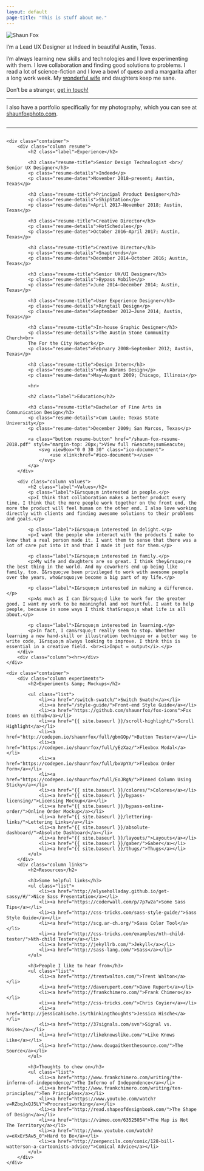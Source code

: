 ```yaml
---
layout: default
page-title: "This is stuff about me."
---
```


<section class="about-wrapper">
	<div class="container">
		<div class="column my-photo">
			<img src="{{ site.baseurl }}/assets/img/shaun-fox-portrait-2018.jpg" alt="Shaun Fox" class="bio-pic">
		</div>
		<div class="column my-bio">
			<p>I&rsquo;m a Lead UX Designer at Indeed in beautiful Austin, Texas.</p>
			<p>I&rsquo;m always learning new skills and technologies and I love experimenting with them. I love collaboration and finding good solutions to problems. I read a lot of science-fiction and I love a bowl of queso and a margarita after a long work week. My <a href="http://katiefox.net/">wonderful wife</a> and daughters keep me sane.</p>
			<p>Don&rsquo;t be a stranger, <a href="https://shaunfox.typeform.com/to/yshc4b" target="_blank">get in touch!</a></p>
			<hr>
			<p>I also have a portfolio specifically for my photography, which you can see at <a href="http://shaunfoxphoto.com">shaunfoxphoto.com</a>.</p>
		</div>
		<div class="column"><hr></div>
	</div>

    <div class="container">
    	<div class="column resume">
    		<h2 class="label">Experience</h2>

    		<h3 class="resume-title">Senior Design Technologist <br>/ Senior UX Designer</h3>
    		<p class="resume-details">Indeed</p>
    		<p class="resume-dates">November 2018–present; Austin, Texas</p>

    		<h3 class="resume-title">Principal Product Designer</h3>
    		<p class="resume-details">ShipStation</p>
    		<p class="resume-dates">April 2017–November 2018; Austin, Texas</p>

    		<h3 class="resume-title">Creative Director</h3>
    		<p class="resume-details">HotSchedules</p>
    		<p class="resume-dates">October 2016–April 2017; Austin, Texas</p>

    		<h3 class="resume-title">Creative Director</h3>
    		<p class="resume-details">Snaptrends</p>
    		<p class="resume-dates">December 2014–October 2016; Austin, Texas</p>

    		<h3 class="resume-title">Senior UX/UI Designer</h3>
    		<p class="resume-details">Bypass Mobile</p>
    		<p class="resume-dates">June 2014–December 2014; Austin, Texas</p>

    		<h3 class="resume-title">User Experience Designer</h3>
    		<p class="resume-details">Ringtail Design</p>
    		<p class="resume-dates">September 2012–June 2014; Austin, Texas</p>

    		<h3 class="resume-title">In-house Graphic Designer</h3>
    		<p class="resume-details">The Austin Stone Community Church<br>
    		The For the City Network</p>
    		<p class="resume-dates">February 2008–September 2012; Austin, Texas</p>

    		<h3 class="resume-title">Design Intern</h3>
    		<p class="resume-details">Kym Abrams Design</p>
    		<p class="resume-dates">May–August 2009; Chicago, Illinois</p>

    		<hr>

    		<h2 class="label">Education</h2>

    		<h3 class="resume-title">Bachelor of Fine Arts in Communication Design</h3>
    		<p class="resume-details">Cum Laude; Texas State University</p>
    		<p class="resume-dates">December 2009; San Marcos, Texas</p>

    		<a class="button resume-button" href="/shaun-fox-resume-2018.pdf" style="margin-top: 20px;">View full r&eacute;sum&eacute;
    			<svg viewBox="0 0 30 30" class="ico-document">
    				<use xlink:href="#ico-document"></use>
    			</svg>
    		</a>
    	</div>

    	<div class="column values">
    		<h2 class="label">Values</h2>
    		<p class="label">I&rsquo;m interested in people.</p>
    		<p>I think that collaboration makes a better product every time. I think that the more people work together on the front end, the more the product will feel human on the other end. I also love working directly with clients and finding awesome solutions to their problems and goals.</p>

    		<p class="label">I&rsquo;m interested in delight.</p>
    		<p>I want the people who interact with the products I make to know that a real person made it. I want them to sense that there was a lot of care put into it and that I made it just for them.</p>

    		<p class="label">I&rsquo;m interested in family.</p>
    		<p>My wife and daughters are so great. I think they&rsquo;re the best thing in the world. And my coworkers end up being like family, too. I&rsquo;ve been privileged to work with awesome people over the years, who&rsquo;ve become a big part of my life.</p>

    		<p class="label">I&rsquo;m interested in making a difference.</p>
    		<p>As much as I can I&rsquo;d like to work for the greater good. I want my work to be meaningful and not hurtful. I want to help people, because in some ways I think that&rsquo;s what life is all about.</p>

    		<p class="label">I&rsquo;m interested in learning.</p>
    		<p>In fact, I can&rsquo;t really seem to stop. Whether learning a new hand-skill or illustration technique or a better way to write code, I&rsquo;m always looking to improve. I think this is essential in a creative field. <br><i>Input = output</i>.</p>
    	</div>
    	<div class="column"><hr></div>
    </div>

    <div class="container">
    	<div class="column experiments">
    		<h2>Experiments &amp; Mockups</h2>

    		<ul class="list">
    			<li><a href="/switch-swatch/">Switch Swatch</a></li>
    			<li><a href="/style-guide/">Front-end Style Guide</a></li>
    			<li><a href="https://github.com/shaunrfox/fox-icons">Fox Icons on Github</a></li>
    			<li><a href="{{ site.baseurl }}/scroll-highlight/">Scroll Highlight</a></li>
    			<li><a href="http://codepen.io/shaunrfox/full/gbmGOp/">Button Tester</a></li>
    			<li><a href="https://codepen.io/shaunrfox/full/yEzXaz/">Flexbox Modal</a></li>
    			<li><a href="https://codepen.io/shaunrfox/full/bxVpYX/">Flexbox Order Form</a></li>
    			<li><a href="https://codepen.io/shaunrfox/full/EoJRgN/">Pinned Column Using Sticky</a></li>
    			<li><a href="{{ site.baseurl }}/colores/">Colores</a></li>
    			<li><a href="{{ site.baseurl }}/bypass-licensing/">Licensing Mockup</a></li>
    			<li><a href="{{ site.baseurl }}/bypass-online-order/">Online Order Mockup</a></li>
    			<li><a href="{{ site.baseurl }}/lettering-links/">Lettering Links</a></li>
    			<li><a href="{{ site.baseurl }}/absolute-dashboard/">Absolute Dashboard</a></li>
    			<li><a href="{{ site.baseurl }}/layouts/">Layouts</a></li>
    			<li><a href="{{ site.baseurl }}/gaber/">Gaber</a></li>
    			<li><a href="{{ site.baseurl }}/thugs/">Thugs</a></li>
    		</ul>
    	</div>
    	<div class="column links">
    		<h2>Resources</h2>

    		<h3>Some helpful links</h3>
    		<ul class="list">
    			<li><a href="http://elyseholladay.github.io/get-sassy/#/">Nice Sass Presentation</a></li>
    			<li><a href="https://coderwall.com/p/7p7w2a">Some Sass Tips</a></li>
    			<li><a href="http://css-tricks.com/sass-style-guide/">Sass Style Guide</a></li>
    			<li><a href="http://scg.ar-ch.org/">Sass Color Tool</a></li>
    			<li><a href="http://css-tricks.com/examples/nth-child-tester/">Nth-child Tester</a></li>
    			<li><a href="http://jekyllrb.com/">Jekyll</a></li>
    			<li><a href="http://sass-lang.com/">Sass</a></li>
    		</ul>

    		<h3>People I like to hear from</h3>
    		<ul class="list">
    			<li><a href="http://trentwalton.com/">Trent Walton</a></li>
    			<li><a href="http://daverupert.com/">Dave Rupert</a></li>
    			<li><a href="http://frankchimero.com/">Frank Chimero</a></li>
    			<li><a href="http://css-tricks.com/">Chris Coyier</a></li>
    			<li><a href="http://jessicahische.is/thinkingthoughts">Jessica Hische</a></li>
    			<li><a href="http://37signals.com/svn">Signal vs. Noise</a></li>
    			<li><a href="http://likeknowslike.com/">Like Knows Like</a></li>
    			<li><a href="http://www.dougaitkenthesource.com/">The Source</a></li>
    		</ul>

    		<h3>Thoughts to chew on</h3>
    		<ul class="list">
    			<li><a href="http://www.frankchimero.com/writing/the-inferno-of-independence/">The Inferno of Independence</a></li>
    			<li><a href="http://www.frankchimero.com/writing/ten-principles/">Ten Principles</a></li>
    			<li><a href="https://www.youtube.com/watch?v=RZbqJxQJ5LY">Procrastiworking</a></li>
    			<li><a href="http://read.shapeofdesignbook.com/">The Shape of Design</a></li>
    			<li><a href="https://vimeo.com/63525054">The Map is Not The Territory</a></li>
    			<li><a href="http://www.youtube.com/watch?v=eXxEr5Aw5_0">Hard to Be</a></li>
    			<li><a href="http://zenpencils.com/comic/128-bill-watterson-a-cartoonists-advice/">Comical Advice</a></li>
    		</ul>
    	</div>
    </div>

</section>
